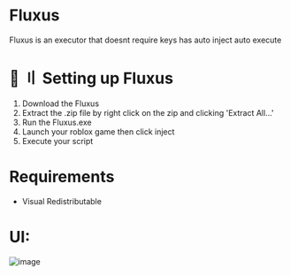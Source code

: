 # Fluxus
Fluxus is an executor that doesnt require keys has auto inject auto execute

# 📁 〢 Setting up Fluxus
1. Download the Fluxus
2. Extract the .zip file by right click on the zip and clicking 'Extract All...'
3. Run the Fluxus.exe
4. Launch your roblox game then click inject
5. Execute your script

# Requirements
- Visual Redistributable

# UI:
![image](https://user-images.githubusercontent.com/122708389/215098013-d7063099-7dd3-4011-985e-09ab3336e384.png)
